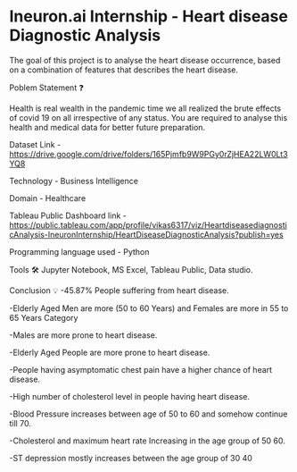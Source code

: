 # Ineuron.ai Internship - Heart disease Diagnostic Analysis


The goal of this project is to analyse the heart disease occurrence, based on a combination of features that describes the heart disease.

Poblem Statement ❓

Health is real wealth in the pandemic time we all realized the brute effects of covid 19 on all irrespective of any status. You are required to analyse this health and medical data for better future preparation.

Dataset Link -https://drive.google.com/drive/folders/165Pjmfb9W9PGy0rZjHEA22LW0Lt3YQ8

Technology - Business Intelligence  

Domain - Healthcare

Tableau Public Dashboard link - https://public.tableau.com/app/profile/vikas6317/viz/HeartdiseasediagnosticAnalysis-IneuronInternship/HeartDiseaseDiagnosticAnalysis?publish=yes

Programming language used - Python

Tools 🛠
Jupyter Notebook, MS Excel, Tableau Public, Data studio.

Conclusion 💡
-45.87% People suffering from heart disease.

-Elderly Aged Men are more (50 to 60 Years) and Females are more in 55 to 65 Years Category

-Males are more prone to heart disease.

-Elderly Aged People are more prone to heart disease.

-People having asymptomatic chest pain have a higher chance of heart disease.

-High number of cholesterol level in people having heart disease.

-Blood Pressure increases between age of 50 to 60 and somehow continue till 70.

-Cholesterol and maximum heart rate Increasing in the age group of 50 60.

-ST depression mostly increases between the age group of 30 40
